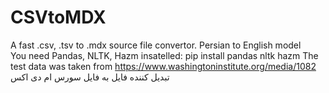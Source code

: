 # CSVtoMDX<br>
A fast .csv, .tsv to .mdx source file convertor. Persian to English model<br>
You need Pandas, NLTK, Hazm insatelled:
pip install pandas nltk hazm
The test data was taken from https://www.washingtoninstitute.org/media/1082
تبدیل کننده فایل به فایل سورس ام دی اکس
